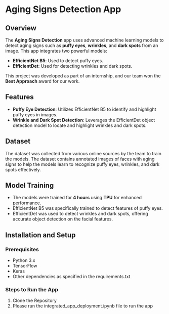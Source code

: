 # Aging Signs Detection App

## Overview

The **Aging Signs Detection** app uses advanced machine learning models to detect aging signs such as **puffy eyes**, **wrinkles**, and **dark spots** from an image. This app integrates two powerful models:

- **EfficientNet B5**: Used to detect puffy eyes.
- **EfficientDet**: Used for detecting wrinkles and dark spots.

This project was developed as part of an internship, and our team won the **Best Approach** award for our work.

## Features

- **Puffy Eye Detection**: Utilizes EfficientNet B5 to identify and highlight puffy eyes in images.
- **Wrinkle and Dark Spot Detection**: Leverages the EfficientDet object detection model to locate and highlight wrinkles and dark spots.
  
## Dataset

The dataset was collected from various online sources by the team to train the models. The dataset contains annotated images of faces with aging signs to help the models learn to recognize puffy eyes, wrinkles, and dark spots effectively.

## Model Training

- The models were trained for **4 hours** using **TPU** for enhanced performance.
- EfficientNet B5 was specifically trained to detect features of puffy eyes.
- EfficientDet was used to detect wrinkles and dark spots, offering accurate object detection on the facial features.

## Installation and Setup

### Prerequisites

- Python 3.x
- TensorFlow
- Keras
- Other dependencies as specified in the requirements.txt

### Steps to Run the App

1. Clone the Repository
2. Please run the integrated_app_deployment.ipynb file to run the app 

